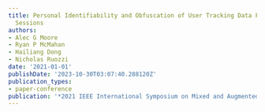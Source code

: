 ```yaml
---
title: Personal Identifiability and Obfuscation of User Tracking Data From VR Training
  Sessions
authors:
- Alec G Moore
- Ryan P McMahan
- Hailiang Dong
- Nicholas Ruozzi
date: '2021-01-01'
publishDate: '2023-10-30T03:07:40.288120Z'
publication_types:
- paper-conference
publication: '*2021 IEEE International Symposium on Mixed and Augmented Reality (ISMAR)*'
---
```

